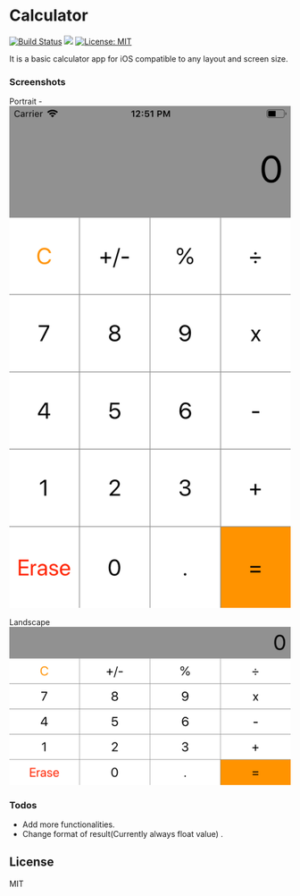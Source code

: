 # Calculator

[![Build Status](https://travis-ci.com/Deepesh22/Calculator-iOS.svg?branch=master)](https://travis-ci.com/Deepesh22/Calculator-iOS)
![](https://img.shields.io/badge/platform-iOS%209.3-lightgrey.svg)
[![License: MIT](https://img.shields.io/badge/License-MIT-yellow.svg)](https://opensource.org/licenses/MIT)

It is a basic calculator app for iOS compatible to any layout and screen size.

### Screenshots

Portrait -
![Alt text](https://github.com/Deepesh22/Calculator-iOS/blob/master/screenshots/Simulator%20Screen%20Shot%20-%20iPhone%208%20-%202019-03-04%20at%2012.51.51.png "portrait")

Landscape
![Alt text](https://github.com/Deepesh22/Calculator-iOS/blob/master/screenshots/Simulator%20Screen%20Shot%20-%20iPhone%208%20-%202019-03-04%20at%2012.52.59.png "landscape")

### Todos

 - Add more functionalities.
 - Change format of result(Currently always float value) . 

License
----

MIT
